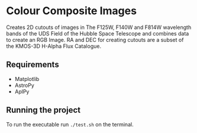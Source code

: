 # Colour Composite Images

Creates 2D cutouts of images in The F125W, F140W and F814W wavelength bands of the UDS Field of the Hubble Space Telescope and combines data to create an RGB Image.
RA and DEC for creating cutouts are a subset of the KMOS-3D H-Alpha Flux Catalogue.

## Requirements
- Matplotlib
- AstroPy
- AplPy

## Running the project
To run the executable run `./test.sh` on the terminal.



